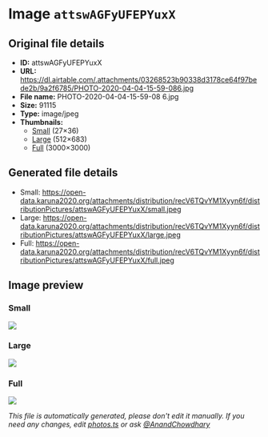 # Image `attswAGFyUFEPYuxX`

## Original file details

- **ID:** attswAGFyUFEPYuxX
- **URL:** https://dl.airtable.com/.attachments/03268523b90338d3178ce64f97bede2b/9a2f6785/PHOTO-2020-04-04-15-59-086.jpg
- **File name:** PHOTO-2020-04-04-15-59-08 6.jpg
- **Size:** 91115
- **Type:** image/jpeg
- **Thumbnails:**
  - [Small](https://dl.airtable.com/.attachmentThumbnails/7c448af66173b56e8299d4ee7d69d0ff/20f6ec1e) (27×36)
  - [Large](https://dl.airtable.com/.attachmentThumbnails/c5d3b12939df4efd54762bd8b2355460/ac973ad9) (512×683)
  - [Full](https://dl.airtable.com/.attachmentThumbnails/ab0e1204343f4223c8c2b035e84c40a9/51abc447) (3000×3000)

## Generated file details

- Small: https://open-data.karuna2020.org/attachments/distribution/recV6TQvYM1Xyyn6f/distributionPictures/attswAGFyUFEPYuxX/small.jpeg
- Large: https://open-data.karuna2020.org/attachments/distribution/recV6TQvYM1Xyyn6f/distributionPictures/attswAGFyUFEPYuxX/large.jpeg
- Full: https://open-data.karuna2020.org/attachments/distribution/recV6TQvYM1Xyyn6f/distributionPictures/attswAGFyUFEPYuxX/full.jpeg

## Image preview

### Small

![](https://open-data.karuna2020.org/attachments/distribution/recV6TQvYM1Xyyn6f/distributionPictures/attswAGFyUFEPYuxX/small.jpeg)

### Large

![](https://open-data.karuna2020.org/attachments/distribution/recV6TQvYM1Xyyn6f/distributionPictures/attswAGFyUFEPYuxX/large.jpeg)

### Full

![](https://open-data.karuna2020.org/attachments/distribution/recV6TQvYM1Xyyn6f/distributionPictures/attswAGFyUFEPYuxX/full.jpeg)

_This file is automatically generated, please don't edit it manually. If you need any changes, edit [photos.ts](/photos.ts) or ask [@AnandChowdhary](https://github.com/AnandChowdhary)_
